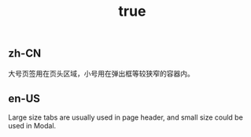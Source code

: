 ﻿---
order: 5
title:
  zh-CN: 大小
  en-US: Size
---

## zh-CN

大号页签用在页头区域，小号用在弹出框等较狭窄的容器内。

## en-US

Large size tabs are usually used in page header, and small size could be used in Modal.
